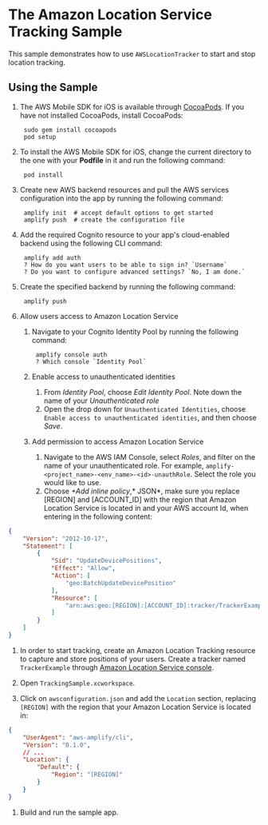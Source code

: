 # The Amazon Location Service Tracking Sample

This sample demonstrates how to use `AWSLocationTracker` to start and stop location tracking.

## Using the Sample

1. The AWS Mobile SDK for iOS is available through [CocoaPods](http://cocoapods.org). If you have not installed CocoaPods, install CocoaPods:

		sudo gem install cocoapods
		pod setup

1. To install the AWS Mobile SDK for iOS, change the current directory to the one with your **Podfile** in it and run the following command:

		pod install

1. Create new AWS backend resources and pull the AWS services configuration into the app by running the following command:

		amplify init  # accept default options to get started
		amplify push  # create the configuration file

1. Add the required Cognito resource to your app's cloud-enabled backend using the following CLI command:

		amplify add auth
		? How do you want users to be able to sign in? `Username`
        ? Do you want to configure advanced settings? `No, I am done.`

1. Create the specified backend by running the following command:

		amplify push

1. Allow users access to Amazon Location Service
    1. Navigate to your Cognito Identity Pool by running the following command:
            
            amplify console auth
            ? Which console `Identity Pool`
    3. Enable access to unauthenticated identities
        1. From *Identity Pool*, choose *Edit Identity Pool*. Note down the name of your *Unauthenticated role*
        2. Open the drop down for `Unauthenticated Identities`, choose `Enable access to unauthenticated identities`, and then choose *Save*.
    4. Add permission to access Amazon Location Service
        1. Navigate to the AWS IAM Console, select *Roles*, and filter on the name of your unauthenticated role. For example, `amplify-<project_name>-<env_name>-<id>-unauthRole`. Select the role you would like to use.
        2. Choose *+Add inline policy*,* JSON*, make sure you replace [REGION] and [ACCOUNT_ID] with the region that Amazon Location Service is located in and your AWS account Id, when entering in the following content:

```json
{
    "Version": "2012-10-17",
    "Statement": [
        {
            "Sid": "UpdateDevicePositions",
            "Effect": "Allow",
            "Action": [
                "geo:BatchUpdateDevicePosition"
            ],
            "Resource": [
                "arn:aws:geo:[REGION]:[ACCOUNT_ID]:tracker/TrackerExample"
            ]
        }
    ]
}
```

1. In order to start tracking, create an Amazon Location Tracking resource to capture and store positions of your users. Create a tracker named `TrackerExample` through [Amazon Location Service console](https://console.aws.amazon.com/location/tracking/home).

1. Open `TrackingSample.xcworkspace`.

1. Click on `awsconfiguration.json` and add the `Location` section, replacing `[REGION]` with the region that your Amazon Location Service is located in:

```json
{
    "UserAgent": "aws-amplify/cli",
    "Version": "0.1.0",
    // ...
    "Location": {
        "Default": {
            "Region": "[REGION]"
        }
    }
}
```
1. Build and run the sample app.